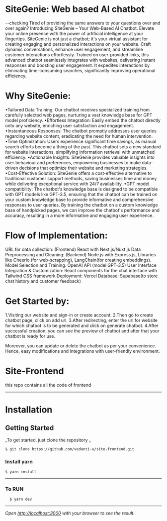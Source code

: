 # SiteGenie: Web based AI chatbot

--checking
Tired of providing the same answers to your questions over and over again? Introducing SiteGenie – Your Web-Based AI Chatbot. Elevate your online presence with the power of artificial intelligence at your fingertips. SiteGenie is not just a chatbot; it's your virtual assistant for creating engaging and personalized interactions on your website. Craft dynamic conversations, enhance user engagement, and streamline customer interactions effortlessly. Trained on user-provided links, this advanced chatbot seamlessly integrates with websites, delivering instant responses and boosting user engagement. It expedites interactions by eliminating time-consuming searches, significantly improving operational efficiency.

# Why SiteGenie:

•Tailored Data Training: Our chatbot receives specialized training from carefully selected web pages, nurturing a vast knowledge base for GPT model proficiency.
•Effortless Integration: Easily embed the chatbot directly onto any website, enriching user satisfaction and engagement.
•Instantaneous Responses: The chatbot promptly addresses user queries regarding website content, eradicating the need for human intervention.
•Time Optimization: Users experience significant time savings, as manual search efforts become a thing of the past. This chatbot sets a new standard for website interactions, simplifying information retrieval with unmatched efficiency.
•Actionable Insights: SiteGenie provides valuable insights into user behaviour and preferences, empowering businesses to make data-driven decisions that optimize their website and marketing strategies.
•Cost-Effective Solution: SiteGenie offers a cost-effective alternative to traditional customer support methods, saving businesses time and money while delivering exceptional service with 24/7 availability.
•GPT model compatibility: The chatbot's knowledge base is designed to be compatible with GPT models like GPT-3.5, ensuring that the chatbot can be trained on your custom knowledge base to provide informative and comprehensive responses to user queries. By training the chatbot on a custom knowledge base of handpicked pages, we can improve the chatbot's performance and accuracy, resulting in a more informative and engaging user experience.

# Flow of Implementation:

URL for data collection: (Frontend) React with Next.js/Nuxt.js
Data Preprocessing and Cleaning: (Backend) Node.js with Express.js, Libraries like Cheerio (for web-scrapping), LangChain(for creating embeddings).
Model Selection and Training: OpenAI API (model GPT-3.5)
User Interface Integration & Customization: React components for the chat interface with Tailwind CSS framework
Deployment: Vercel
Database: Supabase(to store chat history and customer feedback)

# Get Started by:

1.Visiting our website and sign-in or create account.
2.Then go to create chatbot page, click on add url.
3.After redirecting, enter the url for website for which chatbot is to be generated and click on generate chatbot.
4.After successful creation, you can see the preview of chatbot and after that your chatbot is ready for use.

Moreover, you can update or delete the chatbot as per your convenience. Hence, easy modifications and integrations with user-friendly environment.

# Site-Frontend

this repo contains all the code of frontend

---

# Installation

## Getting Started

_To get started, just clone the repository _

    $ git clone https://github.com/vedanti-u/site-frontend.git

### Install yarn

    $ yarn install

---

###

### To RUN

      $ yarn dev

---

_Open [http://localhost:3000](http://localhost:3000) with your browser to see the result._
